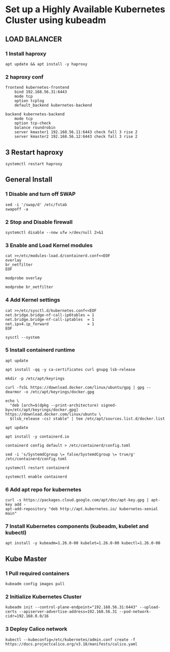 # Set up a Highly Available Kubernetes Cluster using kubeadm
## LOAD BALANCER

### 1 Install haproxy
```
apt update && apt install -y haproxy
```

### 2 haproxy conf
```
frontend kubernetes-frontend
    bind 192.168.56.31:6443
    mode tcp
    option tcplog
    default_backend kubernetes-backend

backend kubernetes-backend
    mode tcp
    option tcp-check
    balance roundrobin
    server kmaster1 192.168.56.11:6443 check fall 3 rise 2
    server kmaster2 192.168.56.12:6443 check fall 3 rise 2
```

## 3 Restart haproxy    
```
systemctl restart haproxy
```

## General Install

### 1 Disable and turn off SWAP
```
sed -i '/swap/d' /etc/fstab
swapoff -a
```

### 2 Stop and Disable firewall
```
systemctl disable --now ufw >/dev/null 2>&1
```

### 3 Enable and Load Kernel modules
```
cat >>/etc/modules-load.d/containerd.conf<<EOF
overlay
br_netfilter
EOF
```
```
modprobe overlay
```
```
modprobe br_netfilter
```

### 4 Add Kernel settings
```
cat >>/etc/sysctl.d/kubernetes.conf<<EOF
net.bridge.bridge-nf-call-ip6tables = 1
net.bridge.bridge-nf-call-iptables  = 1
net.ipv4.ip_forward                 = 1
EOF
```
```
sysctl --system
```

### 5 Install containerd runtime
```
apt update
```
```
apt install -qq -y ca-certificates curl gnupg lsb-release
```
```
mkdir -p /etc/apt/keyrings
```
```
curl -fsSL https://download.docker.com/linux/ubuntu/gpg | gpg --dearmor -o /etc/apt/keyrings/docker.gpg
```
```
echo \
  "deb [arch=$(dpkg --print-architecture) signed-by=/etc/apt/keyrings/docker.gpg] https://download.docker.com/linux/ubuntu \
  $(lsb_release -cs) stable" | tee /etc/apt/sources.list.d/docker.list
```
```
apt update
```
```
apt install -y containerd.io
```
```
containerd config default > /etc/containerd/config.toml
```
```
sed -i 's/SystemdCgroup \= false/SystemdCgroup \= true/g' /etc/containerd/config.toml
```
```
systemctl restart containerd
```
```
systemctl enable containerd
```

### 6 Add apt repo for kubernetes
```
curl -s https://packages.cloud.google.com/apt/doc/apt-key.gpg | apt-key add -
apt-add-repository "deb http://apt.kubernetes.io/ kubernetes-xenial main"
```

### 7 Install Kubernetes components (kubeadm, kubelet and kubectl)
```
apt install -y kubeadm=1.26.0-00 kubelet=1.26.0-00 kubectl=1.26.0-00
```


## Kube Master

### 1 Pull required containers
```
kubeadm config images pull
```

### 2 Initialize Kubernetes Cluster
```
kubeadm init --control-plane-endpoint="192.168.56.31:6443" --upload-certs --apiserver-advertise-address=192.168.56.31 --pod-network-cidr=192.168.0.0/16
```

### 3 Deploy Calico network
```
kubectl --kubeconfig=/etc/kubernetes/admin.conf create -f https://docs.projectcalico.org/v3.18/manifests/calico.yaml
```
